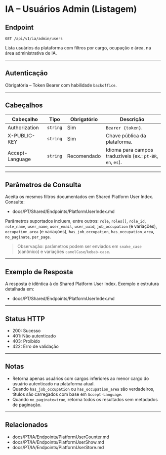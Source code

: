 # IA – Usuários Admin (Listagem)

## Endpoint

`GET /api/v1/ia/admin/users`

Lista usuários da plataforma com filtros por cargo, ocupação e área, na área administrativa de IA.

---

## Autenticação

Obrigatória – Token Bearer com habilidade `backoffice`.

---

## Cabeçalhos

| Cabeçalho | Tipo | Obrigatório | Descrição |
| --------- | ---- | ----------- | --------- |
| Authorization | `string` | Sim | `Bearer {token}`. |
| X-PUBLIC-KEY | `string` | Sim | Chave pública da plataforma. |
| Accept-Language | `string` | Recomendado | Idioma para campos traduzíveis (ex.: `pt-BR`, `en`, `es`). |

---

## Parâmetros de Consulta

Aceita os mesmos filtros documentados em Shared Platform User Index. Consulte:

- docs/PT/Shared/Endpoints/PlatformUserIndex.md

Parâmetros suportados incluem, entre outros: `role`, `roles[]`, `role_id`, `role_name`, `user_name`, `user_email`, `user_uuid`, `job_occupation` (e variações), `occupation_area` (e variações), `has_job_occupation`, `has_occupation_area`, `no_paginate`, `per_page`.

> Observação: parâmetros podem ser enviados em `snake_case` (canônico) e variações `camelCase`/`kebab-case`.

---

## Exemplo de Resposta

A resposta é idêntica à do Shared Platform User Index. Exemplo e estrutura detalhada em:

- docs/PT/Shared/Endpoints/PlatformUserIndex.md

---

## Status HTTP

- 200: Sucesso
- 401: Não autenticado
- 403: Proibido
- 422: Erro de validação

---

## Notas

- Retorna apenas usuários com cargos inferiores ao menor cargo do usuário autenticado na plataforma atual.
- Quando `has_job_occupation` ou `has_occupation_area` são verdadeiros, títulos são carregados com base em `Accept-Language`.
- Quando `no_paginate=true`, retorna todos os resultados sem metadados de paginação.

---

## Relacionados

- docs/PT/IA/Endpoints/PlatformUserCounter.md
- docs/PT/IA/Endpoints/PlatformUserShow.md
- docs/PT/IA/Endpoints/PlatformUserStore.md
